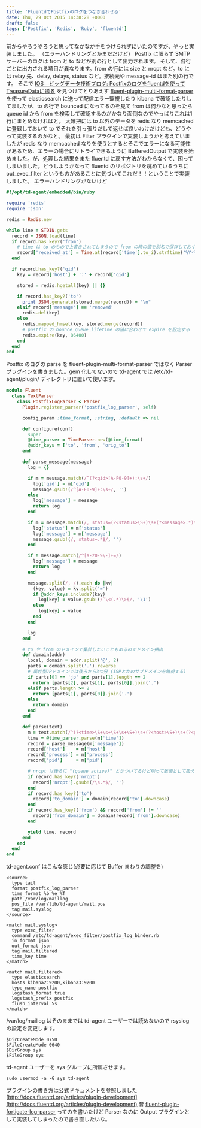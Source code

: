 ```yaml
---
title: 'FluentdでPostfixのログをつなぎ合わせる'
date: Thu, 29 Oct 2015 14:38:28 +0000
draft: false
tags: ['Postfix', 'Redis', 'Ruby', 'fluentd']
---
```


前からやろうやろうと思ってなかなか手をつけられずにいたのですが、やっと実装しました。 （エラーハンドリングとかまだだけど） Postfix に限らず SMTP サーバーのログは from と to などが別の行として出力されます。 そして、各行ごとに出力される項目が異なります。from の行には size と nrcpt など。to には relay 先、delay, delays, status など。接続元や message-id はまた別の行です。 そこで [IOS　ビッグデータ技術ブログ: Postfixのログをfluentdを使ってTreasureDataに送る](http://sstd-bigdata.blogspot.jp/2014/08/postfixfluentdtreasuredata.html) を見つけてとりあえず [fluent-plugin-multi-format-parser](https://github.com/repeatedly/fluent-plugin-multi-format-parser) を使って elasticsearch に送って配信エラー監視したり kibana で確認したりしてましたが、to の行で bounced になってるのを見て from は何かなと思ったら queue id から from を検索して確認するのがかなり面倒なのでやっぱりこれは1行にまとめなければと。 大雑把には to 以外のデータを redis なり memcached に登録しておいて to でそれを引っ張りだして返せば良いわけだけども、どうやって実装するのかなと。 最初は Filter プラグインで実装しようかと考えていましたが redis なり memcached なりを使うとするとそこでエラーになる可能性があるため、エラーの場合にリトライできるように BufferedOutput で実装を始めました。が、処理した結果をまた fluentd に戻す方法がわからなくて、困ってしまいました。どうしようかなって fluentd のリポジトリを眺めているうちに out\_exec\_filter というものがあることに気づいてこれだ！！ということで実装しました。 エラーハンドリングがないけど

```ruby
#!/opt/td-agent/embedded/bin/ruby

require 'redis'
require 'json'

redis = Redis.new

while line = STDIN.gets
  record = JSON.load(line)
  if record.has_key?('from')
    # time は to のもので上書きされてしまうので from の時の値を別名で保存しておく
    record['received_at'] = Time.at(record['time'].to_i).strftime('%Y-%m-%dT%H:%M:%S%:z')
  end

  if record.has_key?('qid')
    key = record['host'] + ':' + record['qid']

    stored = redis.hgetall(key) || {}

    if record.has_key?('to')
      print JSON.generate(stored.merge(record)) + "\n"
    elsif record['message'] == 'removed'
      redis.del(key)
    else
      redis.mapped_hmset(key, stored.merge(record))
      # postfix の bounce_queue_lifetime の値に合わせて expire を設定する
      redis.expire(key, 86400)
    end
  end
end
```

Postfix のログの parse を fluent-plugin-multi-format-parser ではなく Parser プラグインを書きました。gem 化してないので td-agent では /etc/td-agent/plugin/ ディレクトリに置いて使います。

```ruby
module Fluent
  class TextParser
    class PostfixLogParser < Parser
      Plugin.register_parser('postfix_log_parser', self)

      config_param :time_format, :string, :default => nil

      def configure(conf)
        super
        @time_parser = TimeParser.new(@time_format)
        @addr_keys = ['to', 'from', 'orig_to']
      end

      def parse_message(message)
        log = {}

        if m = message.match(/^(?<qid>[A-F0-9]+):\s+/)
          log['qid'] = m['qid']
          message.gsub!(/^[A-F0-9]+:\s+/, '')
        else
          log['message'] = message
          return log
        end

        if m = message.match(/, status=(?<status>\S+)\s+(?<message>.*)$/)
          log['status'] = m['status']
          log['message'] = m['message']
          message.gsub!(/, status=.*$/, '')
        end

        if ! message.match(/^[a-z0-9\-]+=/)
          log['message'] = message
          return log
        end

        message.split(/, /).each do |kv|
          (key, value) = kv.split('=')
          if @addr_keys.include?(key)
            log[key] = value.gsub!(/^\<(.*)\>$/, '\1')
          else
            log[key] = value
          end
        end

        log
      end

      # to や from のドメインで集計したいこともあるのでドメイン抽出
      def domain(addr)
        local, domain = addr.split('@', 2)
        parts = domain.split('.').reverse
        # 属性型JPドメインでは後ろから3つ分 (ISPとかのサブドメインを無視する)
        if parts[0] == 'jp' and parts[1].length == 2
          return [parts[2], parts[1], parts[0]].join('.')
        elsif parts.length >= 2
          return [parts[1], parts[0]].join('.')
        else
          return domain
        end
      end

      def parse(text)
        m = text.match(/^(?<time>\S+\s+\S+\s+\S+)\s+(?<host>\S+)\s+(?<process>[^\[]+)\[(?<pid>\d+)\]:\s+(?<message>.*)/)
        time = @time_parser.parse(m['time'])
        record = parse_message(m['message'])
        record['host']    = m['host']
        record['process'] = m['process']
        record['pid']     = m['pid']

        # nrcpt は後ろに "(queue active)" とかついてるけど削って数値として扱えるようにしておく
        if record.has_key?('nrcpt')
          record['nrcpt'].gsub!(/\s.*$/, '')
        end
        if record.has_key?('to')
          record['to_domain'] = domain(record['to'].downcase)
        end
        if record.has_key?('from') && record['from'] != ''
          record['from_domain'] = domain(record['from'].downcase)
        end

        yield time, record
      end
    end
  end
end
```

td-agent.conf はこんな感じ(必要に応じて Buffer まわりの調整を)

```
<source>
  type tail
  format postfix_log_parser
  time_format %b %e %T
  path /var/log/maillog
  pos_file /var/lib/td-agent/mail.pos
  tag mail.syslog
</source>

<match mail.syslog>
  type exec_filter
  command /etc/td-agent/exec_filter/postfix_log_binder.rb
  in_format json
  out_format json
  tag mail.filtered
  time_key time
</match>

<match mail.filtered>
  type elasticsearch
  hosts kibana2:9200,kibana3:9200
  type_name postfix
  logstash_format true
  logstash_prefix postfix
  flush_interval 5s
</match>
```

/var/log/maillog はそのままでは td-agent ユーザーでは読めないので rsyslog の設定を変更します。

```
$DirCreateMode 0750
$FileCreateMode 0640
$DirGroup sys
$FileGroup sys
```

td-agent ユーザーを sys グループに所属させます。

```
sudo usermod -a -G sys td-agent
```

プラグインの書き方は公式ドキュメントを参照しました [http://docs.fluentd.org/articles/plugin-development](http://docs.fluentd.org/articles/plugin-development) 昔 [fluent-plugin-fortigate-log-parser](https://github.com/yteraoka/fluent-plugin-fortigate-log-parser) ってのを書いたけど Parser なのに Output プラグインとして実装してしまったので書き直したいな。
